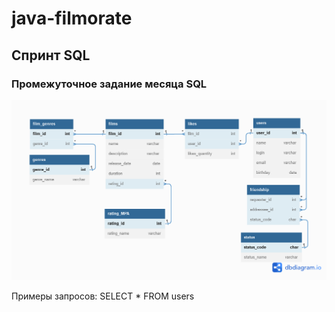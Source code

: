# java-filmorate

## Спринт SQL

### Промежуточное задание месяца SQL

![Схема базы данных приложения filmorate](src/main/assets/images/filmorate_db.png)

Примеры запросов:
SELECT *
FROM users
